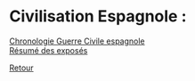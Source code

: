 # Civilisation Espagnole : <br />

[Chronologie Guerre Civile espagnole](https://mega.nz/file/Ms0HzYrR#DloJ5-Yxtgg-QXEqsFVm7JWSd6rEVhVsQAFGvdcFJVQ) <br />
[Résumé des exposés](https://mega.nz/file/11Eh0KqQ#KeXBsQSPNHe2PNUODlN2-kHfo8CIzE19VzGmBmFcSCA) <br />


[Retour](https://vaihess.github.io/anglaisices/)
